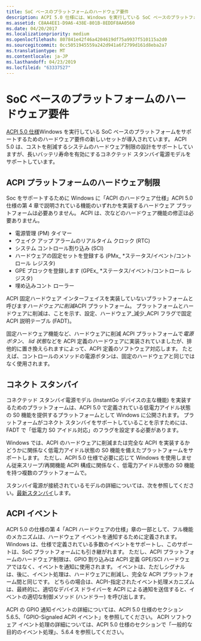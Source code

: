 ```yaml
---
title: SoC ベースのプラットフォームのハードウェア要件
description: ACPI 5.0 仕様には、Windows を実行している SoC ベースのプラットフォームをサポートするためのハードウェア要件の新しいセットが導入されています。
ms.assetid: C8AA4EE1-D9A6-438E-801B-8EDDF8AA0560
ms.date: 04/20/2017
ms.localizationpriority: medium
ms.openlocfilehash: 807841e42f46a4204619df75a9937f510115a2d0
ms.sourcegitcommit: 0cc5051945559a242d941a6f2799d161d8eba2a7
ms.translationtype: MT
ms.contentlocale: ja-JP
ms.lasthandoff: 04/23/2019
ms.locfileid: "63337527"
---
```

# <a name="hardware-requirements-for-soc-based-platforms"></a>SoC ベースのプラットフォームのハードウェア要件


[ACPI 5.0 仕様](https://www.uefi.org/specifications)Windows を実行している SoC ベースのプラットフォームをサポートするためのハードウェア要件の新しいセットが導入されています。 ACPI 5.0 は、コストを削減するシステムのハードウェア制限の設計をサポートしていますが、長いバッテリ寿命を有効にするコネクテッド スタンバイ電源モデルをサポートしています。

## <a name="hardware-reduced-acpi-platforms"></a>ACPI プラットフォームのハードウェア制限


Soc をサポートするために Windows に「ACPI のハードウェア仕様」ACPI 5.0 仕様の第 4 章で説明されている機能のいずれかを実装するハードウェア プラットフォームは必要ありません。 ACPI は、次などのハードウェア機能の修正は必要ありません。

-   電源管理 (PM) タイマー
-   ウェイク アップ アラームのリアルタイム クロック (RTC)
-   システム コントロール割り込み (SCI)
-   ハードウェアの固定セットを登録する (PMx\_ \*ステータス/イベント/コントロール レジスタ)
-   GPE ブロックを登録します (GPEx\_ \*ステータス/イベント/コントロール レジスタ)
-   埋め込みコント ローラー

ACPI 固定ハードウェア インターフェイスを実装していないプラットフォームと呼びます*ハードウェアに削減*ACPI プラットフォーム。 プラットフォームとハードウェアに削減は、ことを示す、設定、ハードウェア\_減少\_ACPI フラグで固定 ACPI 説明テーブル (FADT)。

固定ハードウェア機能など、ハードウェアに削減 ACPI プラットフォームで*電源ボタン*、 *lid 状態*などを ACPI 定義のハードウェアに実装されていましたが、排他的に置き換えられますによって、ACPI 定義のソフトウェア対応します。 たとえば、コントロールのメソッドの電源ボタンは、固定のハードウェアと同じではなく使用されます。

## <a name="connected-standby"></a>コネクト スタンバイ


コネクテッド スタンバイ電源モデル (InstantGo デバイスの主な機能) を実装するためのプラットフォームは、ACPI 5.0 で定義されている低電力アイドル状態の S0 機能を提供するプラットフォームとして Windows に公開されます。 プラットフォームがコネクト スタンバイをサポートしていることを示すためには、FADT で「低電力 S0 アイドル対応」のフラグを設定する必要があります。

Windows では、ACPI のハードウェアに削減または完全な ACPI を実装するかどうかに関係なく低電力アイドル状態の S0 機能を備えたプラットフォームをサポートします。 ただし、ACPI 5.0 仕様で必要に応じて Windows を使用しません従来スリープ/再開機能 ACPI 構成に関係なく、低電力アイドル状態の S0 機能を持つ複数のプラットフォームで。

スタンバイ電源が接続されているモデルの詳細については、次を参照してください。[最新スタンバイ](https://msdn.microsoft.com/library/windows/hardware/dn915061)します。

## <a name="acpi-events"></a>ACPI イベント


ACPI 5.0 の仕様の第 4「ACPI ハードウェアの仕様」章の一部として、フル機能のメカニズムは、ハードウェア イベントを通知するために定義されます。 Windows は、仕様で定義されている多数のイベントをサポートし、このサポートは、SoC プラットフォームにも引き継がれます。 ただし、ACPI プラットフォームのハードウェア制限は、GPIO 割り込みは ACPI 定義 GPE/SCI ハードウェアではなく、イベントを通知に使用されます。 イベントは、ただしシグナルは、後に、イベント処理は、ハードウェアに削減し、完全な ACPI プラットフォーム間と同じです。 どちらの場合は、ACPI-指定されたイベント処理メカニズムは、最終的に、適切なデバイス ドライバーを ACPI による通知を送信すると、イベントの適切な制御メソッド (ハンドラー) を呼び出します。

ACPI の GPIO 通知イベントの詳細については、ACPI 5.0 仕様のセクション 5.6.5、「GPIO-Signaled ACPI イベント」を参照してください。 ACPI ソフトウェア イベント処理の詳細については、ACPI 5.0 仕様のセクションで「一般的な目的のイベント処理」、5.6.4 を参照してください。

 

 




